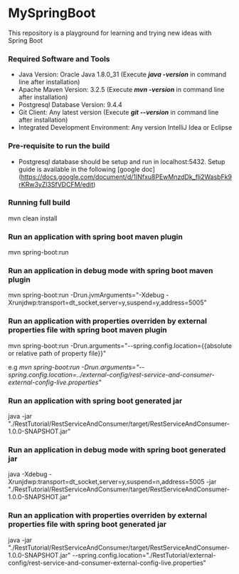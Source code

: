 # MySpringBoot
This repository is a playground for learning and trying new ideas with Spring Boot

### Required Software and Tools
* Java Version: Oracle Java 1.8.0_31 (Execute **_java -version_** in command line after installation)
* Apache Maven Version: 3.2.5 (Execute **_mvn -version_** in command line after installation)
* Postgresql Database Version: 9.4.4
* Git Client: Any latest version (Execute **_git --version_** in command line after installation)
* Integrated Development Environment: Any version IntelliJ Idea or Eclipse

### Pre-requisite to run the build
* Postgresql database should be setup and run in localhost:5432. Setup guide is available in the following [google doc] (https://docs.google.com/document/d/1INfxu8PEwMnzdDk_fli2WasbFk9rKRw3yZl3SfVDCFM/edit)
  
### Running full build
mvn clean install

### Run an application with spring boot maven plugin
mvn spring-boot:run

### Run an application in debug mode with spring boot maven plugin
mvn spring-boot:run -Drun.jvmArguments="-Xdebug -Xrunjdwp:transport=dt_socket,server=y,suspend=y,address=5005"

### Run an application with properties overriden by external properties file with spring boot maven plugin
mvn spring-boot:run -Drun.arguments="--spring.config.location={{absolute or relative path of property file}}"

e.g *mvn spring-boot:run -Drun.arguments="--spring.config.location=../external-config/rest-service-and-consumer-external-config-live.properties"*

### Run an application with spring boot generated jar
java -jar "./RestTutorial/RestServiceAndConsumer/target/RestServiceAndConsumer-1.0.0-SNAPSHOT.jar"

### Run an application in debug mode with spring boot generated jar
java -Xdebug -Xrunjdwp:transport=dt_socket,server=y,suspend=n,address=5005 -jar "./RestTutorial/RestServiceAndConsumer/target/RestServiceAndConsumer-1.0.0-SNAPSHOT.jar"

### Run an application with properties overriden by external properties file with spring boot generated jar
java -jar "./RestTutorial/RestServiceAndConsumer/target/RestServiceAndConsumer-1.0.0-SNAPSHOT.jar" --spring.config.location="./RestTutorial/external-config/rest-service-and-consumer-external-config-live.properties"
